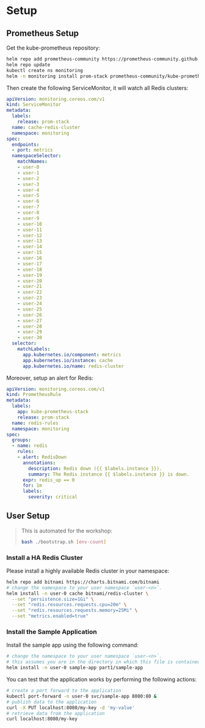# Setup

## Prometheus Setup

Get the kube-prometheus repository:

```bash
helm repo add prometheus-community https://prometheus-community.github.io/helm-charts
helm repo update
kubectl create ns monitoring
helm -n monitoring install prom-stack prometheus-community/kube-prometheus-stack
```

Then create the following ServiceMonitor, it will watch all Redis clusters:

```yaml
apiVersion: monitoring.coreos.com/v1
kind: ServiceMonitor
metadata:
  labels:
    release: prom-stack
  name: cache-redis-cluster
  namespace: monitoring
spec:
  endpoints:
  - port: metrics
  namespaceSelector:
    matchNames:
    - user-0
    - user-1
    - user-2
    - user-3
    - user-4
    - user-5
    - user-6
    - user-7
    - user-8
    - user-9
    - user-10
    - user-11
    - user-12
    - user-13
    - user-14
    - user-15
    - user-16
    - user-17
    - user-18
    - user-19
    - user-20
    - user-21
    - user-22
    - user-23
    - user-24
    - user-25
    - user-26
    - user-27
    - user-28
    - user-29
    - user-30
  selector:
    matchLabels:
      app.kubernetes.io/component: metrics
      app.kubernetes.io/instance: cache
      app.kubernetes.io/name: redis-cluster
```

Moreover, setup an alert for Redis:

```yaml
apiVersion: monitoring.coreos.com/v1
kind: PrometheusRule
metadata:
  labels:
    app: kube-prometheus-stack
    release: prom-stack
  name: redis-rules
  namespace: monitoring
spec:
  groups:
  - name: redis
    rules:
    - alert: RedisDown
      annotations:
        description: Redis down ({{ $labels.instance }}).
        summary: The Redis instance {{ $labels.instance }} is down.
      expr: redis_up == 0
      for: 1m
      labels:
        severity: critical
```

## User Setup

> This is automated for the workshop:
>
> ```bash
> bash ./bootstrap.sh [env-count]
> ```

### Install a HA Redis Cluster

Please install a highly available Redis cluster in your namespace:

```bash
helm repo add bitnami https://charts.bitnami.com/bitnami
# change the namespace to your user namespace `user-<n>`.
helm install -n user-0 cache bitnami/redis-cluster \
  --set "persistence.size=1Gi" \
  --set "redis.resources.requests.cpu=20m" \
  --set "redis.resources.requests.memory=25Mi" \
  --set "metrics.enabled=true"
```

### Install the Sample Application

Install the sample app using the following command:

```bash
# change the namespace to your user namespace `user-<n>`.
# this assumes you are in the directory in which this file is contained.
helm install -n user-0 sample-app part1/sample-app
```

You can test that the application works by performing the following actions:

```bash
# create a port forward to the application
kubectl port-forward -n user-0 svc/sample-app 8080:80 &
# publish data to the application
curl -X PUT localhost:8080/my-key -d 'my-value'
# retrieve data from the application
curl localhost:8080/my-key
```
